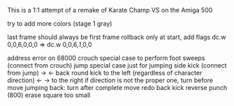 This is a 1:1 attempt of a remake of Karate Champ VS on the Amiga 500

try to add more colors (stage 1 gray)

last frame should always be first frame
rollback only at start, add flags  dc.w	0,0,6,0,0,0 => dc.w	0,0,6,*1*,0,0


address error on 68000
crouch special case to perform foot sweeps (connect from crouch)
jump special case just for jumping side kick (connect from jump)
-> <- back round kick to the left (regardless of character direction)
<- -> to the right
if direction is not the proper one, turn before move
jumping back: turn after complete move
redo back kick
reverse punch (800) erase square too small
